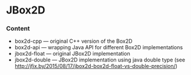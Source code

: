# JBox2D


### Content
- box2d-cpp — original C++ version of the Box2D
- box2d-api — wrapping Java API for different Box2D implementations
- jbox2d-float — original JBox2D implementation
- jbox2d-double  — JBox2D implementation using java double type (see http://jfix.by/2015/08/17/jbox2d-box2d-float-vs-double-precision/)
